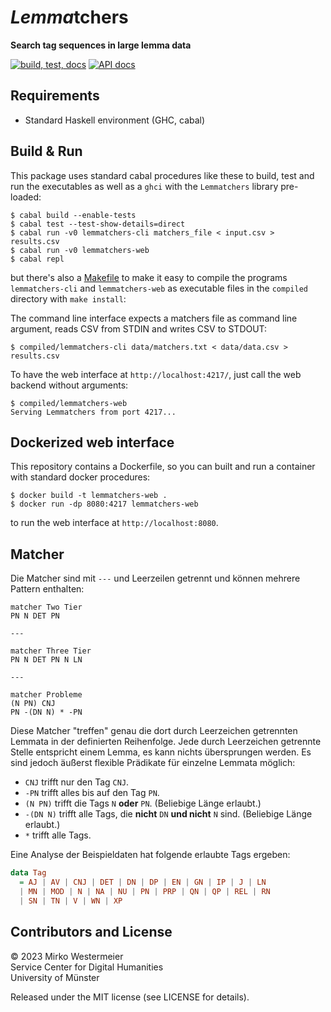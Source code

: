 # *Lemma*tchers

**Search tag sequences in large lemma data**

[![build, test, docs](https://github.com/SCDH/lemmatchers/actions/workflows/haskell-ci.yml/badge.svg)](https://github.com/SCDH/lemmatchers/actions/workflows/haskell-ci.yml)
[![API docs](https://img.shields.io/badge/API_docs-Haddock-mediumorchid?logo=bookstack&logoColor=lightgrey&labelColor=333)](https://scdh.github.io/lemmatchers/)

## Requirements

- Standard Haskell environment (GHC, cabal)

## Build & Run

This package uses standard cabal procedures like these to build, test and run the executables as well as a `ghci` with the `Lemmatchers` library pre-loaded:

```
$ cabal build --enable-tests
$ cabal test --test-show-details=direct
$ cabal run -v0 lemmatchers-cli matchers_file < input.csv > results.csv
$ cabal run -v0 lemmatchers-web
$ cabal repl
```

but there's also a [Makefile](Makefile) to make it easy to compile the programs `lemmatchers-cli` and `lemmatchers-web` as executable files in the `compiled` directory with `make install`:

The command line interface expects a matchers file as command line argument, reads CSV from STDIN and writes CSV to STDOUT:

```
$ compiled/lemmatchers-cli data/matchers.txt < data/data.csv > results.csv
```

To have the web interface at `http://localhost:4217/`, just call the web backend without arguments:

```
$ compiled/lemmatchers-web
Serving Lemmatchers from port 4217...
```

## Dockerized web interface

This repository contains a Dockerfile, so you can built and run a container with standard docker procedures:

```
$ docker build -t lemmatchers-web .
$ docker run -dp 8080:4217 lemmatchers-web
```

to run the web interface at `http://localhost:8080`.

## Matcher

Die Matcher sind mit `---` und Leerzeilen getrennt und können mehrere Pattern enthalten:

```
matcher Two Tier
PN N DET PN

---

matcher Three Tier
PN N DET PN N LN

---

matcher Probleme
(N PN) CNJ
PN -(DN N) * -PN
```

Diese Matcher "treffen" genau die dort durch Leerzeichen getrennten Lemmata in der definierten Reihenfolge. Jede durch Leerzeichen getrennte Stelle entspricht einem Lemma, es kann nichts übersprungen werden. Es sind jedoch äußerst flexible Prädikate für einzelne Lemmata möglich:

- `CNJ` trifft nur den Tag `CNJ`.
- `-PN` trifft alles bis auf den Tag `PN`.
- `(N PN)` trifft die Tags `N` **oder** `PN`. (Beliebige Länge erlaubt.)
- `-(DN N)` trifft alle Tags, die **nicht** `DN` **und nicht** `N` sind. (Beliebige Länge erlaubt.)
- `*` trifft alle Tags.

Eine Analyse der Beispieldaten hat folgende erlaubte Tags ergeben:

```haskell
data Tag
  = AJ | AV | CNJ | DET | DN | DP | EN | GN | IP | J | LN
  | MN | MOD | N | NA | NU | PN | PRP | QN | QP | REL | RN
  | SN | TN | V | WN | XP
```

## Contributors and License

&copy; 2023 Mirko Westermeier  
Service Center for Digital Humanities  
University of Münster

Released under the MIT license (see LICENSE for details).
